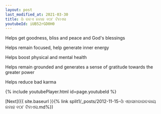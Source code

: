 ```yaml
---
layout: post
last_modified_at: 2021-03-30
title: ଓଁ ରବଏ ନମାହ ୧୦୮ ଟିମଏସ
youtubeId: iUB52rGD0H0
---
```

 
 
Helps get goodness, bliss and peace and God's blessings
 
Helps remain focused, help generate inner energy 
 
Helps boost physical and mental health 
 
Helps remain grounded and generates a sense of gratitude towards the greater power 
 
Helps reduce bad karma
 
 
 
 


{% include youtubePlayer.html id=page.youtubeId %}
 
[Next]({{ site.baseurl }}{% link  split1/_posts/2012-11-15-ଓଁ ଏହାସମବାରତକାୟ ନମାହ ୧୦୮ ଟିମଏସ.md%})
 
